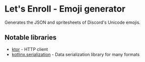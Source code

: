 # Let's Enroll - Emoji generator

Generates the JSON and spritesheets of Discord's Unicode emojis.

## Notable libraries

- [ktor](https://github.com/ktorio/ktor) - HTTP client
- [kotlinx.serialization](https://github.com/Kotlin/kotlinx.serialization) - Data serialization library for many formats
